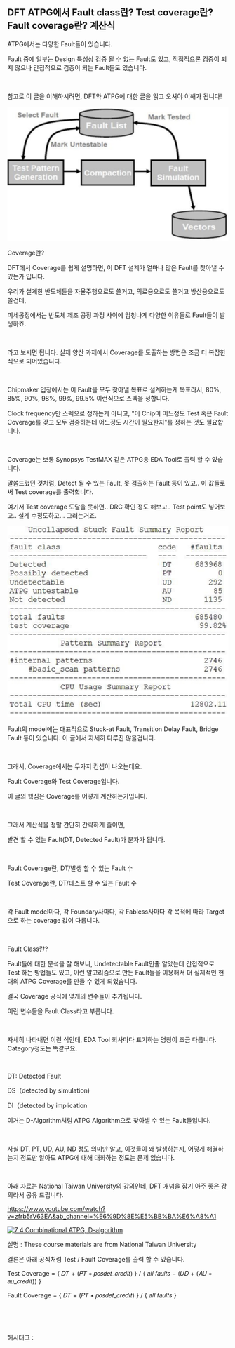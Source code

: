 ## DFT ATPG에서 Fault class란? Test coverage란? Fault coverage란? 계산식

ATPG에서는 다양한 Fault들이 있습니다.

Fault 중에 일부는 Design 특성상 검증 될 수 없는 Fault도 있고, 직접적으론 검증이 되지 않으나 간접적으로 검증이 되는 Fault들도 있습니다.

​

참고로 이 글을 이해하시려면, DFT와 ATPG에 대한 글을 읽고 오셔야 이해가 됩니다!

![0](./asset/0.png)

Coverage란?

DFT에서 Coverage를 쉽게 설명하면, 이 DFT 설계가 얼마나 많은 Fault를 찾아낼 수 있는가 입니다.

우리가 설계한 반도체들을 자율주행으로도 쓸거고, 의료용으로도 쓸거고 방산용으로도 쓸건데,

미세공정에서는 반도체 제조 공정 과정 사이에 엄청나게 다양한 이유들로 Fault들이 발생하죠.

​

라고 보시면 됩니다. 실제 양산 과제에서 Coverage를 도출하는 방법은 조금 더 복잡한 식으로 되어있습니다.

​

Chipmaker 입장에서는 이 Fault을 모두 찾아낼 목표로 설계하는게 목표라서, 80%, 85%, 90%, 98%, 99%, 99.5% 이런식으로 스펙을 정합니다.

Clock frequency만 스펙으로 정하는게 아니고, "이 Chip이 어느정도 Test 혹은 Fault Coverage를 갖고 모두 검증하는데 어느정도 시간이 필요한지"를 정하는 것도 필요합니다.

​

Coverage는 보통 Synopsys TestMAX 같은 ATPG용 EDA Tool로 출력 할 수 있습니다.

말씀드렸던 것처럼, Detect 될 수 있는 Fault, 못 검출하는 Fault 등이 있고.. 이 값들로써 Test coverage를 출력합니다.

여기서 Test coverage 도달을 못하면.. DRC 확인 정도 해보고.. Test point도 넣어보고.. 설계 수정도하고... 그러는거죠.

![1](./asset/1.png)

Fault의 model에는 대표적으로 Stuck-at Fault, Transition Delay Fault, Bridge Fault 등이 있습니다. 이 글에서 자세히 다루진 않을겁니다.

​

그래서, Coverage에서는 두가지 컨셉이 나오는데요.

Fault Coverage와 Test Coverage입니다.

이 글의 핵심은 Coverage를 어떻게 계산하는가입니다.

​

그래서 계산식을 정말 간단히 간략하게 줄이면,

발견 할 수 있는 Fault(DT, Detected Fault)가 분자가 됩니다.

​

Fault Coverage란, DT/발생 할 수 있는 Fault 수

Test Coverage란, DT/테스트 할 수 있는 Fault 수

​

각 Fault model마다, 각 Foundary사마다, 각 Fabless사마다 각 목적에 따라 Target으로 하는 coverage 값이 다릅니다.

​

Fault Class란?

Fault들에 대한 분석을 잘 해보니, Undetectable Fault인줄 알았는데 간접적으로 Test 하는 방법들도 있고, 이런 알고리즘으로 만든 Fault들을 이용해서 더 실제적인 현대의 ATPG Coverage를 만들 수 있게 되었습니다.

결국 Coverage 공식에 몇개의 변수들이 추가됩니다.

이런 변수들을 Fault Class라고 부릅니다.

​

자세히 나타내면 이런 식인데, EDA Tool 회사마다 표기하는 명칭이 조금 다릅니다. Category정도는 똑같구요.

​

DT: Detected Fault

DS（detected by simulation)

DI（detected by implication

이거는 D-Algorithm처럼 ATPG Algorithm으로 찾아낼 수 있는 Fault들입니다.

​

사실 DT, PT, UD, AU, ND 정도 의미만 알고, 이것들이 왜 발생하는지, 어떻게 해결하는지 정도만 알아도 ATPG에 대해 대화하는 정도는 문제 없습니다.

​

아래 자료는 National Taiwan University의 강의인데, DFT 개념을 잡기 아주 좋은 강의라서 공유 드립니다.

https://www.youtube.com/watch?v=zfrb5rV63EA&ab_channel=%E6%9D%8E%E5%BB%BA%E6%A8%A1

[![7 4 Combinational ATPG, D-algorithm](https://i.ytimg.com/vi/zfrb5rV63EA/hqdefault.jpg)](https://www.youtube.com/watch?v=zfrb5rV63EA&ab_channel=%E6%9D%8E%E5%BB%BA%E6%A8%A1)

설명 : These course materials are from National Taiwan University

결론은 아래 공식처럼 Test / Fault Coverage를 출력 할 수 있습니다.

Test Coverage = { 𝐷𝑇 + (𝑃𝑇 ∗ 𝑝𝑜𝑠𝑑𝑒𝑡_𝑐𝑟𝑒𝑑𝑖𝑡) } / { 𝑎𝑙𝑙 𝑓𝑎𝑢𝑙𝑡𝑠 − (𝑈𝐷 + (𝐴𝑈 ∗ 𝑎𝑢_𝑐𝑟𝑒𝑑𝑖𝑡)) }

Fault Coverage = { 𝐷𝑇 + (𝑃𝑇 ∗ 𝑝𝑜𝑠𝑑𝑒𝑡_𝑐𝑟𝑒𝑑𝑖𝑡) } / { 𝑎𝑙𝑙 𝑓𝑎𝑢𝑙𝑡𝑠 }

​

​

 해시태그 : 